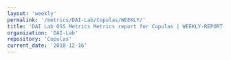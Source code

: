 ```yaml
---
layout: 'weekly'
permalink: '/metrics/DAI-Lab/Copulas/WEEKLY/'
title: 'DAI Lab OSS Metrics Metrics report for Copulas | WEEKLY-REPORT-2018-12-16'
organization: 'DAI-Lab'
repository: 'Copulas'
current_date: '2018-12-16'
---
```

